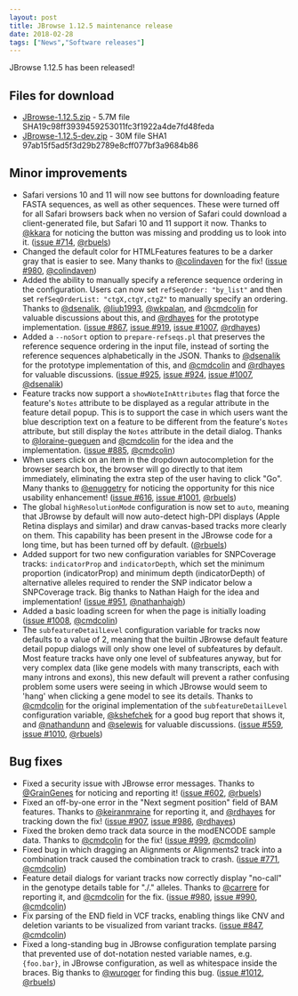```yaml
---
layout: post
title: JBrowse 1.12.5 maintenance release
date: 2018-02-28
tags: ["News","Software releases"]
---
```


JBrowse 1.12.5 has been released!

## Files for download

*   [JBrowse-1.12.5.zip](https://github.com/GMOD/jbrowse/releases/download/1.12.5-release/JBrowse-1.12.5.zip "download JBrowse-1.12.4.zip") - 5.7M
file SHA19c98ff3939459253011fc3f1922a4de7fd48feda
*   [JBrowse-1.12.5-dev.zip](https://github.com/GMOD/jbrowse/releases/download/1.12.5-release/JBrowse-1.12.5-dev.zip "download JBrowse-1.12.4-dev.zip") - 30M
file SHA1 97ab15f5ad5f3d29b2789e8cff077bf3a9684b86

## Minor improvements

*   Safari versions 10 and 11 will now see buttons for downloading feature FASTA
sequences, as well as other sequences. These were turned off for all Safari
browsers back when no version of Safari could download a client-generated file,
but Safari 10 and 11 support it now. Thanks to [@kkara](https://github.com/kkara) for noticing the button
was missing and prodding us to look into it. ([issue #714](https://github.com/gmod/jbrowse/issues/714), [@rbuels](https://github.com/rbuels))
*   Changed the default color for HTMLFeatures features to be a darker gray that
is easier to see. Many thanks to [@colindaven](https://github.com/colindaven) for the fix! ([issue #980](https://github.com/gmod/jbrowse/pull/980), [@colindaven](https://github.com/colindaven))
*   Added the ability to manually specify a reference sequence ordering in the
configuration. Users can now set `refSeqOrder: "by_list"` and then set
`refSeqOrderList: "ctgX,ctgY,ctgZ"` to manually specify an ordering.
Thanks to [@dsenalik](https://github.com/dsenalik), [@liub1993](https://github.com/liub1993), [@wkpalan](https://github.com/wkpalan), and [@cmdcolin](https://github.com/cmdcolin) for valuable
discussions about this, and [@rdhayes](https://github.com/rdhayes) for the prototype implementation.
([issue #867](https://github.com/gmod/jbrowse/issues/867), [issue #919](https://github.com/gmod/jbrowse/issues/919), [issue #1007](https://github.com/gmod/jbrowse/pull/1007), [@rdhayes](https://github.com/rdhayes))
*   Added a `--noSort` option to `prepare-refseqs.pl` that preserves the reference
sequence ordering in the input file, instead of sorting the reference sequences
alphabetically in the JSON. Thanks to [@dsenalik](https://github.com/dsenalik) for the prototype implementation
of this, and [@cmdcolin](https://github.com/cmdcolin) and [@rdhayes](https://github.com/rdhayes) for valuable discussions.
([issue #925](https://github.com/gmod/jbrowse/issues/925), [issue #924](https://github.com/gmod/jbrowse/pull/924), [issue #1007](https://github.com/gmod/jbrowse/pull/1007), [@dsenalik](https://github.com/dsenalik))
*   Feature tracks now support a `showNoteInAttributes` flag that force the feature's
`Notes` attribute to be displayed as a regular attribute in the feature detail
popup. This is to support the case in which users want the blue description text
on a feature to be different from the feature's `Notes` attribute, but still display
the `Notes` attribute in the detail dialog. Thanks to [@loraine-gueguen](https://github.com/loraine-gueguen) and [@cmdcolin](https://github.com/cmdcolin)
for the idea and the implementation. ([issue #885](https://github.com/gmod/jbrowse/pull/885), [@cmdcolin](https://github.com/cmdcolin))
*   When users click on an item in the dropdown autocompletion for the browser search
box, the browser will go directly to that item immediately, eliminating the extra
step of the user having to click "Go". Many thanks to [@enuggetry](https://github.com/enuggetry) for noticing the
opportunity for this nice usability enhancement! ([issue #616](https://github.com/gmod/jbrowse/issues/616), [issue #1001](https://github.com/gmod/jbrowse/pull/1001), [@rbuels](https://github.com/rbuels))
*   The global `highResolutionMode` configuration is now set to `auto`, meaning that
JBrowse by default will now auto-detect high-DPI displays (Apple Retina displays
and similar) and draw canvas-based tracks more clearly on them. This capability
has been present in the JBrowse code for a long time, but has been turned off
by default. ([@rbuels](https://github.com/rbuels))
*   Added support for two new configuration variables for SNPCoverage tracks:
`indicatorProp` and `indicatorDepth`, which set the minimum proportion (indicatorProp)
and minimum depth (indicatorDepth) of alternative alleles required to render the
SNP indicator below a SNPCoverage track. Big thanks to Nathan Haigh for the idea
and implementation! ([issue #951](https://github.com/gmod/jbrowse/pull/951), [@nathanhaigh](https://github.com/nathanhaigh))
*   Added a basic loading screen for when the page is initially loading ([issue #1008](https://github.com/gmod/jbrowse/pull/1008),
[@cmdcolin](https://github.com/cmdcolin))
*   The `subfeatureDetailLevel` configuration variable for tracks now defaults to a value
of 2, meaning that the builtin JBrowse default feature detail popup dialogs will only
show one level of subfeatures by default. Most feature tracks have only one level of
subfeatures anyway, but for very complex data (like gene models with many transcripts,
each with many introns and exons), this new default will prevent a rather confusing
problem some users were seeing in which JBrowse would seem to 'hang' when clicking a
gene model to see its details. Thanks to [@cmdcolin](https://github.com/cmdcolin) for the original implementation of the
`subfeatureDetailLevel` configuration variable, [@kshefchek](https://github.com/kshefchek) for a good bug report that
shows it, and [@nathandunn](https://github.com/nathandunn) and [@selewis](https://github.com/selewis) for valuable discussions.
([issue #559](https://github.com/gmod/jbrowse/issues/559), [issue #1010](https://github.com/gmod/jbrowse/pull/1010), [@rbuels](https://github.com/rbuels))

## Bug fixes

*   Fixed a security issue with JBrowse error messages. Thanks to [@GrainGenes](https://github.com/GrainGenes) for
noticing and reporting it! ([issue #602](https://github.com/gmod/jbrowse/issues/602), [@rbuels](https://github.com/rbuels))
*   Fixed an off-by-one error in the "Next segment position" field of BAM features.
Thanks to [@keiranmraine](https://github.com/keiranmraine) for reporting it, and [@rdhayes](https://github.com/rdhayes) for tracking down the fix!
([issue #907](https://github.com/gmod/jbrowse/issues/907), [issue #986](https://github.com/gmod/jbrowse/pull/986), [@rdhayes](https://github.com/rdhayes))
*   Fixed the broken demo track data source in the modENCODE sample data. Thanks
to [@cmdcolin](https://github.com/cmdcolin) for the fix! ([issue #999](https://github.com/gmod/jbrowse/pull/999), [@cmdcolin](https://github.com/cmdcolin))
*   Fixed bug in which dragging an Alignments or Alignments2 track into a combination
track caused the combination track to crash. ([issue #771](https://github.com/gmod/jbrowse/issues/771), [@cmdcolin](https://github.com/cmdcolin))
*   Feature detail dialogs for variant tracks now correctly display "no-call" in
the genotype details table for "./." alleles. Thanks to [@carrere](https://github.com/carrere) for reporting
it, and [@cmdcolin](https://github.com/cmdcolin) for the fix. ([issue #980](https://github.com/gmod/jbrowse/issues/980), [issue #990](https://github.com/gmod/jbrowse/pull/990), [@cmdcolin](https://github.com/cmdcolin))
*   Fix parsing of the END field in VCF tracks, enabling things like CNV and deletion
variants to be visualized from variant tracks. ([issue #847](https://github.com/gmod/jbrowse/pull/847), [@cmdcolin](https://github.com/cmdcolin))
*   Fixed a long-standing bug in JBrowse configuration template parsing that
prevented use of dot-notation nested variable names, e.g. `{foo.bar}`, in
JBrowse configuration, as well as whitespace inside the braces. Big thanks to
[@wuroger](https://github.com/wuroger) for finding this bug. ([issue #1012](https://github.com/gmod/jbrowse/issues/1012), [@rbuels](https://github.com/rbuels))